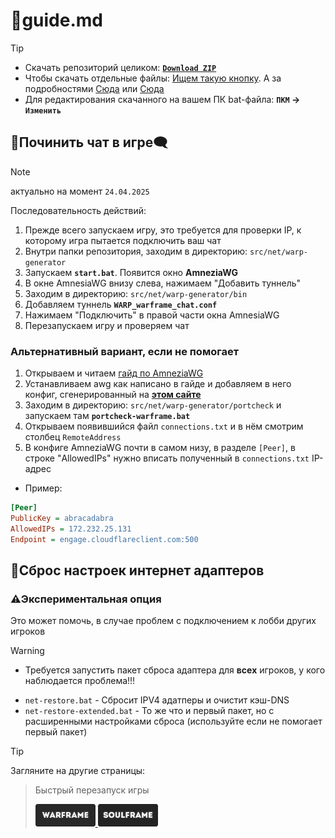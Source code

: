 # 📕guide.md

>[!tip]
> - Скачать репозиторий целиком: [**`Download ZIP`**](https://github.com/N3M1X10/warframe-batch-tools/archive/refs/heads/master.zip)
> - Чтобы скачать отдельные файлы: [Ищем такую кнопку](https://github.com/user-attachments/assets/c0169211-4266-4d54-b594-22e762d0938b). А за подробностями [Сюда](https://docs.github.com/ru/get-started/start-your-journey/downloading-files-from-github) или [Сюда](https://blog.skillfactory.ru/kak-skachivat-s-github/)
> - Для редактирования скачанного на вашем ПК bat-файла: **`ПКМ` -> `Изменить`**


## 💬Починить чат в игре🗨️
>[!note]
> актуально на момент `24.04.2025`

Последовательность действий:
1. Прежде всего запускаем игру, это требуется для проверки IP, к которому игра пытается подключить ваш чат
2. Внутри папки репозитория, заходим в директорию: `src/net/warp-generator`
3. Запускаем **`start.bat`**. Появится окно **AmneziaWG**
4. В окне AmnesiaWG внизу слева, нажимаем "Добавить туннель"
5. Заходим в директорию: `src/net/warp-generator/bin`
6. Добавляем туннель **`WARP_warframe_chat.conf`**
7. Нажимаем "Подключить" в правой части окна AmnesiaWG
8. Перезапускаем игру и проверяем чат

### Альтернативный вариант, если не помогает
1. Открываем и читаем [гайд по AmneziaWG](https://docs.google.com/document/d/1DX4X7t7V4QasQJYbps5D1yNtsK7tqsouSMJH2w4AMOY)
2. Устанавливаем awg как написано в гайде и добавляем в него конфиг, сгенерированный на [**этом сайте**](https://generator-warp.vercel.app/)
3. Заходим в директорию: `src/net/warp-generator/portcheck` и запускаем там **`portcheck-warframe.bat`**
4. Открываем появившийся файл `connections.txt` и в нём смотрим столбец `RemoteAddress`
5. В конфиге AmneziaWG почти в самом низу, в разделе `[Peer]`, в строке "AllowedIPs" нужно вписать полученный в `connections.txt` IP-адрес
  - Пример: 
```ini
[Peer]
PublicKey = abracadabra
AllowedIPs = 172.232.25.131
Endpoint = engage.cloudflareclient.com:500
```



## 🔁Сброс настроек интернет адаптеров
### ⚠️Экспериментальная опция
Это может помочь, в случае проблем с подключением к лобби других игроков

>[!warning]
> - Требуется запустить пакет сброса адаптера для **всех** игроков, у кого наблюдается проблема!!!

- `net-restore.bat` - Сбросит IPV4 адатперы и очистит кэш-DNS
- `net-restore-extended.bat` - То же что и первый пакет, но с расширенными настройками сброса (используйте если не помогает первый пакет)

>[!tip]
>Загляните на другие страницы:
>
> > Быстрый перезапуск игры
> ><p align="left">
> >   <a href="https://github.com/N3M1X10/warframe-batch-tools/blob/master/src/quick-restart/warframe/guide.md">
> >      <img width="96" alt="warframe guide" src="https://github.com/N3M1X10/warframe-batch-tools/blob/master/assets/warframe-badge.png">
> >   </a>
> >  <a href="https://github.com/N3M1X10/warframe-batch-tools/blob/master/src/quick-restart/soulframe/guide.md">
> >      <img width="96" alt="soulframe guide" src="https://github.com/N3M1X10/warframe-batch-tools/blob/master/assets/soulframe-badge.png">
> >   </a>
> ></p>
